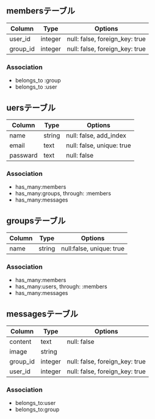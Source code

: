 ## membersテーブル

|Column|Type|Options|
|------|----|-------|
|user_id|integer|null: false, foreign_key: true|
|group_id|integer|null: false, foreign_key: true|

### Association
- belongs_to :group
- belongs_to :user


## uersテーブル

|Column|Type|Options|
|------|----|-------|
|name|string|null: false, add_index|
|email|text|null: false, unique: true|
|passward|text|null: false|

### Association
- has_many:members
- has_many:groups, through: :members
- has_many:messages


## groupsテーブル

|Column|Type|Options|
|------|----|-------|
|name|string|null:false, unique: true|


### Association
- has_many:members
- has_many:users, through: :members
- has_many:messages


## messagesテーブル

|Column|Type|Options|
|------|----|-------|
|content|text|null: false|
|image|string||
|group_id|integer|null: false, foreign_key: true|
|user_id|integer|null: false, foreign_key: true|

### Association
- belongs_to:user
- belongs_to:group